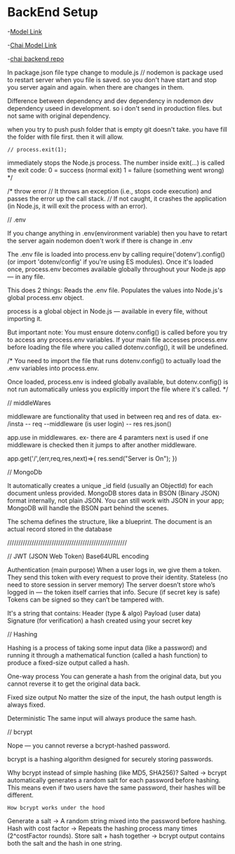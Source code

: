 # BackEnd Setup

-[Model Link](https://app.eraser.io/workspace/LG1ut6DdwqHkSSxlzP1Q)

-[Chai Model Link](https://app.eraser.io/workspace/YtPqZ1VogxGy1jzIDkzj) 

-[chai backend repo](https://github.com/hiteshchoudhary/chai-backend)




In package.json file type change to module.js
// nodemon is package used to restart server when you file is saved. so you don't have start and 
stop you server again and again. when there are changes in them.

Difference between dependency and dev dependency in nodemon
dev dependency useed in development. so i don't send in production files. but not same with 
original dependency.

when you try to push push folder that is empty git doesn't take. you have fill the folder with file first. then it will allow.

    // process.exit(1);

  immediately stops the Node.js process.
  The number inside exit(...) is called the exit code:
  0 = success (normal exit)
  1 = failure (something went wrong)
*/



/*                                throw error
// It throws an exception (i.e., stops code execution) and passes the error up the call stack.
// If not caught, it crashes the application (in Node.js, it will exit the process with an error).



//                                  .env

If you change anything in .env(environment variable) then you have to retart the server again
nodemon doen't work if there is change in .env

The .env file is loaded into process.env by calling require('dotenv').config() (or import 'dotenv/config' if you're using ES modules).
Once it's loaded once, process.env becomes available globally throughout your Node.js app — in any file.

This does 2 things:
Reads the .env file.
Populates the values into Node.js's global process.env object.

process is a global object in Node.js — available in every file, without importing it.

  But important note:
You must ensure dotenv.config() is called before you try to access any process.env variables.
If your main file accesses process.env before loading the file where you called dotenv.config(), it will be undefined.

  /*
  You need to import the file that runs dotenv.config() to actually load the .env variables into
  process.env.

  Once loaded, process.env is indeed globally available, but dotenv.config() is not run 
  automatically unless you explicitly import the file where it's called.
  */



//                                  middleWares

middleware are functionality that used in between req and res of data.
ex- /insta   -- req   --middleware  (is user login)     -- res res.json()

app.use in middlewares. 
ex-  there are 4 paramters next is used if one middleware is checked then it jumps to after another 
middleware.

app.get('/',(err,req,res,next)=>{
  res.send("Server is On");
})


//                                MongoDb

It automatically creates a unique _id field (usually an ObjectId) for each document unless provided.
MongoDB stores data in BSON (Binary JSON) format internally, not plain JSON.
You can still work with JSON in your app; MongoDB will handle the BSON part behind the scenes.

The schema defines the structure, like a blueprint.
The document is an actual record stored in the database


//////////////////////////////////////////////////////


//  JWT (JSON Web Token)  Base64URL encoding

Authentication (main purpose)
  When a user logs in, we give them a token.
  They send this token with every request to prove their identity.
Stateless (no need to store session in server memory)
  The server doesn’t store who’s logged in — the token itself carries that info.
Secure (if secret key is safe)
  Tokens can be signed so they can’t be tampered with.


It's a string that contains:
Header (type & algo)
Payload (user data)
Signature (for verification) a hash created using your secret key



 //                                   Hashing  

Hashing is a process of taking some input data (like a password) and running it through a mathematical function (called a hash function) to produce a fixed-size output called a hash.

One-way process
You can generate a hash from the original data, but you cannot reverse it to get the original data back.

Fixed size output
No matter the size of the input, the hash output length is always fixed.

Deterministic
The same input will always produce the same hash.


  //                                          bcrypt

  Nope — you cannot reverse a bcrypt-hashed password.

bcrypt is a hashing algorithm designed for securely storing passwords.

Why bcrypt instead of simple hashing (like MD5, SHA256)?
Salted → bcrypt automatically generates a random salt for each password before hashing. This means even if two users have the same password, their hashes will be different.

    How bcrypt works under the hood
Generate a salt → A random string mixed into the password before hashing.
Hash with cost factor → Repeats the hashing process many times (2^costFactor rounds).
Store salt + hash together → bcrypt output contains both the salt and the hash in one string.